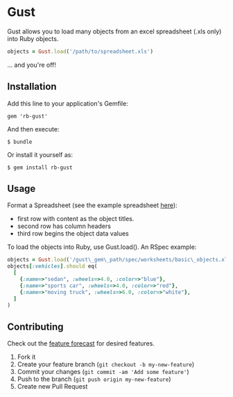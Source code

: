 # Gust

Gust allows you to load many objects from an excel spreadsheet (.xls only) into Ruby objects.

```ruby
objects = Gust.load('/path/to/spreadsheet.xls')
```

... and you're off!

## Installation

Add this line to your application's Gemfile:

    gem 'rb-gust'

And then execute:

    $ bundle

Or install it yourself as:

    $ gem install rb-gust

## Usage

Format a Spreadsheet (see the example spreadsheet [here](spec/workbooks/basic_objects.xls)):

+ first row with content as the object titles.
+ second row has column headers
+ third row begins the object data values

To load the objects into Ruby, use Gust.load(). An RSpec example:

```ruby
objects = Gust.load('/gust\_gem\_path/spec/worksheets/basic\_objects.xls')
objects[:vehicles].should eq(
  [
    {:name=>"sedan", :wheels=>4.0, :color=>"blue"},
    {:name=>"sports car", :wheels=>4.0, :color=>"red"},
    {:name=>"moving truck", :wheels=>6.0, :color=>"white"},
  ]
)
```

## Contributing

Check out the [feature forecast](FORECAST.md) for desired features.

1. Fork it
2. Create your feature branch (`git checkout -b my-new-feature`)
3. Commit your changes (`git commit -am 'Add some feature'`)
4. Push to the branch (`git push origin my-new-feature`)
5. Create new Pull Request

